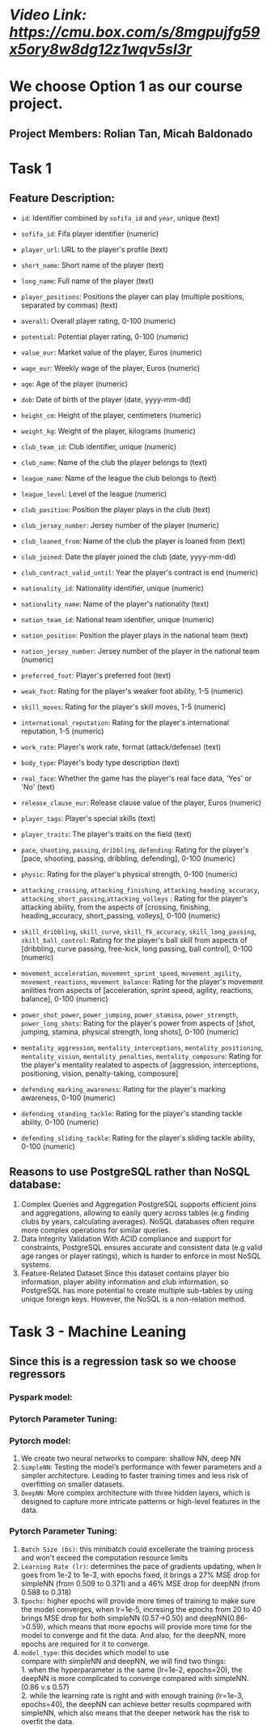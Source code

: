 # *Video Link: https://cmu.box.com/s/8mgpujfg59x5ory8w8dg12z1wqv5sl3r*

# We choose Option 1 as our course project.

## Project Members: Rolian Tan, Micah Baldonado

# Task 1
## Feature Description:

- `id`: Identifier combined by `sofifa_id` and `year`, unique (text)
- `sofifa_id`: Fifa player identifier (numeric)
- `player_url`: URL to the player's profile (text)
- `short_name`: Short name of the player (text)
- `long_name`: Full name of the player (text)
- `player_positions`: Positions the player can play (multiple positions, separated by commas) (text)
- `overall`: Overall player rating, 0-100 (numeric)
- `potential`: Potential player rating, 0-100 (numeric)
- `value_eur`: Market value of the player, Euros (numeric)
- `wage_eur`: Weekly wage of the player, Euros (numeric)
- `age`: Age of the player (numeric)
- `dob`: Date of birth of the player (date, yyyy-mm-dd)
- `height_cm`: Height of the player, centimeters (numeric)
- `weight_kg`: Weight of the player, kilograms (numeric)
- `club_team_id`: Club identifier, unique (numeric)
- `club_name`: Name of the club the player belongs to (text)
- `league_name`: Name of the league the club belongs to (text)
- `league_level`: Level of the league (numeric)
- `club_position`: Position the player plays in the club (text)
- `club_jersey_number`: Jersey number of the player (numeric)
- `club_loaned_from`: Name of the club the player is loaned from (text)
- `club_joined`: Date the player joined the club (date, yyyy-mm-dd)
- `club_contract_valid_until`: Year the player's contract is end (numeric)
- `nationality_id`: Nationality identifier, unique (numeric)
- `nationality_name`: Name of the player's nationality (text)
- `nation_team_id`: National team identifier, unique (numeric)
- `nation_position`: Position the player plays in the national team (text)
- `nation_jersey_number`: Jersey number of the player in the national team (numeric)
- `preferred_foot`: Player's preferred foot (text)
- `weak_foot`: Rating for the player's weaker foot ability, 1-5 (numeric)
- `skill_moves`: Rating for the player's skill moves, 1-5 (numeric)
- `international_reputation`: Rating for the player's international reputation, 1-5 (numeric)
- `work_rate`: Player's work rate, format (attack/defense) (text)
- `body_type`: Player's body type description (text)
- `real_face`: Whether the game has the player's real face data, 'Yes' or 'No' (text)
- `release_clause_eur`: Release clause value of the player, Euros (numeric)
- `player_tags`: Player's special skills (text)
- `player_traits`: The player's traits on the field (text)
- `pace`, `shooting`, `passing`, `dribbling`, `defending`: Rating for the player's [pace, shooting, passing, dribbling, defending], 0-100 (numeric)
- `physic`: Rating for the player's physical strength, 0-100 (numeric)
  
- `attacking_crossing`, `attacking_finishing`, `attacking_heading_accuracy`, `attacking_short_passing`,`attacking_volleys` : Rating for the player's attacking ability, from the aspects of [crossing, finishing, heading_accuracy, short_passing, volleys], 0-100 (numeric)

- `skill_dribbling`, `skill_curve`, `skill_fk_accuracy`, `skill_long_passing`, `skill_ball_control`: Rating for the player's ball skill from aspects of [dribbling, curve passing, free-kick, long passing, ball control], 0-100 (numeric)

- `movement_acceleration`, `movement_sprint_speed`, `movement_agility`, `movement_reactions`, `movement_balance`: Rating for the player's movement anilities from aspects of [acceleration, sprint speed, agility, reactions, balance], 0-100 (numeric)

- `power_shot_power`, `power_jumping`, `power_stamina`, `power_strength`, `power_long_shots`: Rating for the player's power from aspects of [shot, jumping, stamina, physical strength, long shots], 0-100 (numeric)

- `mentality_aggression`, `mentality_interceptions`, `mentality_positioning`, `mentality_vision`, `mentality_penalties`, `mentality_composure`: Rating for the player's mentality realated to aspects of [aggression, interceptions, positioning, vision, penalty-taking, composure]

- `defending_marking_awareness`: Rating for the player's marking awareness, 0-100 (numeric)
- `defending_standing_tackle`: Rating for the player's standing tackle ability, 0-100 (numeric)
- `defending_sliding_tackle`: Rating for the player's sliding tackle ability, 0-100 (numeric)


## Reasons to use PostgreSQL rather than NoSQL database:
1. Complex Queries and Aggregation
PostgreSQL supports efficient joins and aggregations, allowing to easily query across tables (e.g finding clubs by years, calculating averages). NoSQL databases often require more complex operations for similar queries.
2. Data Integrity Validation
With ACID compliance and support for constraints, PostgreSQL ensures accurate and consistent data (e.g valid age ranges or player ratings), which is harder to enforce in most NoSQL systems.
3. Feature-Related Dataset
Since this dataset contains player bio information, player ability information and club information, so PostgreSQL has more potential to create multiple sub-tables by using unique foreign keys. However, the NoSQL is a non-relation method.

# Task 3 - Machine Leaning
## Since this is a regression task so we choose regressors
### Pyspark model:

### Pytorch Parameter Tuning:

### Pytorch model:
1. We create two neural networks to compare: shallow NN, deep NN  
2. `SimpleNN`: Testing the model’s performance with fewer parameters and a simpler architecture. Leading to faster training times and less risk of overfitting on smaller datasets.  
3. `DeepNN`: More complex architecture with three hidden layers, which is designed to capture more intricate patterns or high-level features in the data.  
### Pytorch Parameter Tuning:  
  1. `Batch Size (bs)`: this minibatch could excellerate the training process and won't exceed the computation resource limits  
  2. `Learning Rate (lr)`: determines the pace of gradients updating, when lr goes from 1e-2 to 1e-3, with epochs fixed, it brings a 27% MSE drop for simpleNN (from 0.509 to 0.371) and a 46% MSE drop for deepNN (from 0.588 to 0.318)  
  3. `Epochs`: higher epochs will provide more times of training to make sure the model converges, when lr=1e-5, incresing the epochs from 20 to 40 brings MSE drop for both simpleNN (0.57->0.50) and deepNN(0.86->0.59), which means that more epochs will provide more time for the model to converge and fit the data. And also, for the deepNN, more epochs are   required for it to converge.  
  4. `model_type`: this decides which model to use  
  compare with simpleNN and deepNN, we will find two things:  
    1. when the hyperparameter is the same (lr=1e-2, epochs=20), the deepNN is more complicated to converge compared with simpleNN. (0.86 v.s 0.57)  
    2. while the learning rate is right and with enough training (lr=1e-3, epochs=40), the deepNN can achieve better results copmpared with simpleNN, which also means that the deeper network has the risk to overfit the data.  
